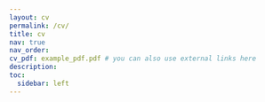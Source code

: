 ```yaml
---
layout: cv
permalink: /cv/
title: cv
nav: true
nav_order: 
cv_pdf: example_pdf.pdf # you can also use external links here
description:
toc:
  sidebar: left
---
```

